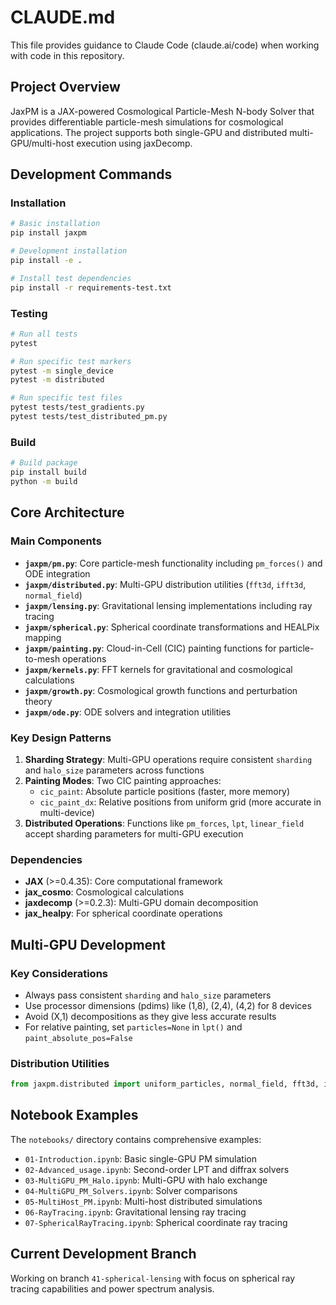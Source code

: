 # CLAUDE.md

This file provides guidance to Claude Code (claude.ai/code) when working with code in this repository.

## Project Overview

JaxPM is a JAX-powered Cosmological Particle-Mesh N-body Solver that provides differentiable particle-mesh simulations for cosmological applications. The project supports both single-GPU and distributed multi-GPU/multi-host execution using jaxDecomp.

## Development Commands

### Installation
```bash
# Basic installation
pip install jaxpm

# Development installation
pip install -e .

# Install test dependencies
pip install -r requirements-test.txt
```

### Testing
```bash
# Run all tests
pytest

# Run specific test markers
pytest -m single_device
pytest -m distributed

# Run specific test files
pytest tests/test_gradients.py
pytest tests/test_distributed_pm.py
```

### Build
```bash
# Build package
pip install build
python -m build
```

## Core Architecture

### Main Components

- **`jaxpm/pm.py`**: Core particle-mesh functionality including `pm_forces()` and ODE integration
- **`jaxpm/distributed.py`**: Multi-GPU distribution utilities (`fft3d`, `ifft3d`, `normal_field`)
- **`jaxpm/lensing.py`**: Gravitational lensing implementations including ray tracing
- **`jaxpm/spherical.py`**: Spherical coordinate transformations and HEALPix mapping
- **`jaxpm/painting.py`**: Cloud-in-Cell (CIC) painting functions for particle-to-mesh operations
- **`jaxpm/kernels.py`**: FFT kernels for gravitational and cosmological calculations
- **`jaxpm/growth.py`**: Cosmological growth functions and perturbation theory
- **`jaxpm/ode.py`**: ODE solvers and integration utilities

### Key Design Patterns

1. **Sharding Strategy**: Multi-GPU operations require consistent `sharding` and `halo_size` parameters across functions
2. **Painting Modes**: Two CIC painting approaches:
   - `cic_paint`: Absolute particle positions (faster, more memory)
   - `cic_paint_dx`: Relative positions from uniform grid (more accurate in multi-device)
3. **Distributed Operations**: Functions like `pm_forces`, `lpt`, `linear_field` accept sharding parameters for multi-GPU execution

### Dependencies

- **JAX** (>=0.4.35): Core computational framework
- **jax_cosmo**: Cosmological calculations
- **jaxdecomp** (>=0.2.3): Multi-GPU domain decomposition
- **jax_healpy**: For spherical coordinate operations

## Multi-GPU Development

### Key Considerations
- Always pass consistent `sharding` and `halo_size` parameters
- Use processor dimensions (pdims) like (1,8), (2,4), (4,2) for 8 devices
- Avoid (X,1) decompositions as they give less accurate results
- For relative painting, set `particles=None` in `lpt()` and `paint_absolute_pos=False`

### Distribution Utilities
```python
from jaxpm.distributed import uniform_particles, normal_field, fft3d, ifft3d
```

## Notebook Examples

The `notebooks/` directory contains comprehensive examples:
- `01-Introduction.ipynb`: Basic single-GPU PM simulation
- `02-Advanced_usage.ipynb`: Second-order LPT and diffrax solvers
- `03-MultiGPU_PM_Halo.ipynb`: Multi-GPU with halo exchange
- `04-MultiGPU_PM_Solvers.ipynb`: Solver comparisons
- `05-MultiHost_PM.ipynb`: Multi-host distributed simulations
- `06-RayTracing.ipynb`: Gravitational lensing ray tracing
- `07-SphericalRayTracing.ipynb`: Spherical coordinate ray tracing

## Current Development Branch

Working on branch `41-spherical-lensing` with focus on spherical ray tracing capabilities and power spectrum analysis.